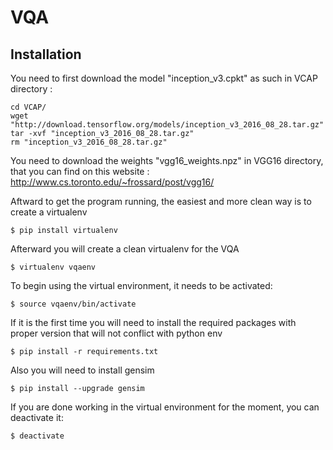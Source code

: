 # VQA


## Installation

You need to first download the model "inception_v3.cpkt" as such in VCAP directory :

```powerconsole
cd VCAP/
wget "http://download.tensorflow.org/models/inception_v3_2016_08_28.tar.gz"
tar -xvf "inception_v3_2016_08_28.tar.gz"
rm "inception_v3_2016_08_28.tar.gz"
```

You need to download the weights "vgg16_weights.npz" in VGG16 directory, that you can find on this website :
http://www.cs.toronto.edu/~frossard/post/vgg16/

Aftward to get the program running, the easiest and more clean way is to create a virtualenv

```
$ pip install virtualenv
```

Afterward you will create a clean virtualenv for the VQA

```
$ virtualenv vqaenv
```

To begin using the virtual environment, it needs to be activated:

```
$ source vqaenv/bin/activate
```

If it is the first time you will need to install the required packages with proper version that will not conflict with python env
```
$ pip install -r requirements.txt
```


Also you will need to install gensim
```
$ pip install --upgrade gensim
```

If you are done working in the virtual environment for the moment, you can deactivate it:

```
$ deactivate
```
